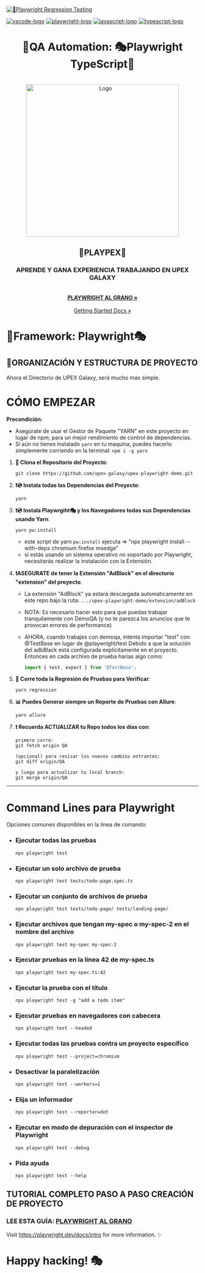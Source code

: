<!-- PROJECT SHIELDS -->
<!--
*** I'm using markdown "reference style" links for readability.
*** Reference links are enclosed in brackets [ ] instead of parentheses ( ).
*** See the bottom of this document for the declaration of the reference variables
*** for contributors-url, forks-url, etc. This is an optional, concise syntax you may use.
*** https://www.markdownguide.org/basic-syntax/#reference-style-links
-->

[![🧪Playwright Regression Testing](https://github.com/upex-galaxy/upex-playwright-demo/actions/workflows/regression.yml/badge.svg?branch=QA)](https://github.com/upex-galaxy/upex-playwright-demo/actions/workflows/regression.yml)

[![vscode-logo]][vscode-site] [![playwright-logo]][playwright-site] [![javascript-logo]][javascript-site] [![typescript-logo]][typescript-site]

<h1 align="center">🧪QA Automation: 🎭Playwright TypeScript📘</h1>
<!-- PROJECT LOGO -->
<br />
<div align="center">
  <a>
    <img src="https://user-images.githubusercontent.com/91127281/215841865-9732a009-bb36-4742-a516-7c6dcf97114a.png" alt="Logo" width="" height="400">
  </a>

<h2 align="center">🧪PLAYPEX🧪</h2>

  <p align="center">
    <h3><strong>APRENDE Y GANA EXPERIENCIA TRABAJANDO EN UPEX GALAXY</strong></h3>
    <br />
    <a href="https://github.com/upex-galaxy/playwright-typescript"><strong>PLAYWRIGHT AL GRANO »</strong></a>
    <br />
    <br />
    <a href="https://playwright.dev/docs/getting-started-vscode">Getting Started Docs »</a>
  </p>
</div>

<!-- ABOUT THE PROJECT -->

# 🧪Framework: Playwright🎭

## 🏹ORGANIZACIÓN Y ESTRUCTURA DE PROYECTO

Ahora el Directorio de UPEX Galaxy, será mucho más simple.

# CÓMO EMPEZAR

**Precondición**:

- Asegúrate de usar el Gestor de Paquete "YARN" en este proyecto en lugar de npm; para un mejor rendimiento de control de dependencias.
- Si aún no tienes instalado `yarn` en tu maquina, puedes hacerlo simplemente corriendo en la terminal: `npm i -g yarn`

1. **📡 Clona el Repositorio del Proyecto**:

    ```
    git clone https://github.com/upex-galaxy/upex-playwright-demo.git
    ```

2. **❗💿 Instala todas las Dependencias del Proyecto**:

    ```
    yarn
    ```

3. **❗💿 Instala Playwrgiht🎭️ y los Navegadores todas sus Dependencias usando Yarn**:

    ```
    yarn pw:install
    ```

    - este script de yarn `pw:install` ejecuta => "npx playwright install --with-deps chromium firefox msedge"
    - si estás usando un sistema operativo no soportado por Playwright, necesitarás realizar la instalación con la Extensión.

4. **❗ASEGURATE de tener la Extensión "AdBlock" en el directorio "extension" del proyecto**.
    - La extensión "AdBlock" ya estará descargada automaticamente en este repo bajo la ruta: `.../upex-playwright-demo/extension/adBlock`
    - NOTA: Es necesario hacer esto para que puedas trabajar tranquilamente con DemoQA (y no te parezca los anuncios que te provocan errores de performance)
    - AHORA, cuando trabajes con demoqa, intenta importar "test" con @TestBase en lugar de @playwright/test Debido a que la solución del adbBlack está configurada explícitamente en el proyecto. Entonces en cada archivo de prueba harías algo como:

        ```typescript
        import { test, expect } from '@TestBase'; 
        ```

4. **🧪 Corre toda la Regresión de Pruebas para Verificar**:

    ```
    yarn regression
    ```

5. **📊 Puedes Generar siempre un Reporte de Pruebas con Allure**:

    ```
    yarn allure
    ```

6. **❗ Recuerda ACTUALIZAR tu Repo todos los días con**:

    ```
    primero corre:
    git fetch origin QA

    (opcional) para revisar los nuevos cambios entrantes:
    git diff origin/QA

    y luego para actualizar tu local branch:
    git merge origin/QA
    ```

---

# Command Lines para Playwright

Opciones comunes disponibles en la línea de comando:

- ### Ejecutar todas las pruebas

    `npx playwright test`

- ### Ejecutar un solo archivo de prueba

    `npx playwright test tests/todo-page.spec.ts`

- ### Ejecutar un conjunto de archivos de prueba

    `npx playwright test tests/todo-page/ tests/landing-page/`

- ### Ejecutar archivos que tengan my-spec o my-spec-2 en el nombre del archivo

    `npx playwright test my-spec my-spec-2`

- ### Ejecutar pruebas en la línea 42 de my-spec.ts

    `npx playwright test my-spec.ts:42`

- ### Ejecutar la prueba con el título

    `npx playwright test -g "add a todo item"`

- ### Ejecutar pruebas en navegadores con cabecera

    `npx playwright test --headed`

- ### Ejecutar todas las pruebas contra un proyecto específico

    `npx playwright test --project=chromium`

- ### Desactivar la paralelización

    `npx playwright test --workers=1`

- ### Elija un informador

    `npx playwright test --reporter=dot`

- ### Ejecutar en modo de depuración con el inspector de Playwright

    `npx playwright test --debug`

- ### Pida ayuda

    `npx playwright test --help`

## TUTORIAL COMPLETO PASO A PASO CREACIÓN DE PROYECTO

### LEE ESTA GUÍA: [PLAYWRIGHT AL GRANO](https://upexgalaxy9.atlassian.net/wiki/spaces/UG/pages/1083226)

<!-- MARKDOWN LINKS & IMAGES -->
<!-- https://www.markdownguide.org/basic-syntax/#reference-style-links -->

[vscode-logo]: https://img.shields.io/badge/VSCode-black?logo=visualstudiocode&style=for-the-badge
[vscode-site]: https://code.visualstudio.com/
[playwright-logo]: https://img.shields.io/badge/Playwright-black?logo=playwright&style=for-the-badge
[playwright-site]: https://playwright.dev/docs/writing-tests
[javascript-logo]: https://img.shields.io/badge/JavaScript-black?logo=javascript&style=for-the-badge
[javascript-site]: https://www.javascript.com/
[typescript-logo]: https://img.shields.io/badge/TypeScript-black?logo=typescript&style=for-the-badge
[typescript-site]: https://www.typescriptlang.org

Visit <https://playwright.dev/docs/intro> for more information. ✨

# Happy hacking! 🎭
